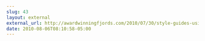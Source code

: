 ```yaml
---
slug: 43
layout: external
external_url: http://awardwinningfjords.com/2010/07/30/style-guides-using-sass-extend.html?utm_source=feedburner&utm_medium=feed&utm_campaign=Feed%3A+awf-allposts+%28Award+Winning+Fjords%29
date: 2010-08-06T08:10:58-05:00
---
```

